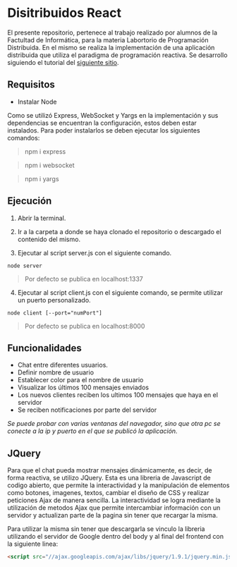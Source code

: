 # Disitribuidos React

El presente repositorio, pertenece al trabajo realizado por alumnos de la Factultad de Informática, para la materia Labortorio de Programación Distribuida. En el mismo se realiza la implementación de una aplicación distribuida que utiliza el paradigma de programación reactiva. Se desarrollo siguiendo el tutorial del [siguiente sitio](https://medium.com/@martin.sikora/node-js-websocket-simple-chat-tutorial-2def3a841b61).

## Requisitos
* Instalar Node

Como se utilizó Express, WebSocket y Yargs en la implementación y sus dependencias se encuentran la configuración, estos deben estar instalados. Para poder instalarlos se deben ejecutar los siguientes comandos:

>npm i express

>npm i websocket

>npm i yargs

## Ejecución
1. Abrir la terminal.

2. Ir a la carpeta a donde se haya clonado el repositorio o descargado el contenido del mismo.

3. Ejecutar al script server.js con el siguiente comando.
```
node server
```
>Por defecto se publica en localhost:1337

4. Ejecutar al script client.js con el siguiente comando, se permite utilizar un puerto personalizado.

```
node client [--port="numPort"]
```
>Por defecto se publica en localhost:8000

## Funcionalidades
* Chat entre diferentes usuarios.
* Definir nombre de usuario
* Establecer color para el nombre de usuario
* Visualizar los últimos 100 mensajes enviados
* Los nuevos clientes reciben los ultimos 100 mensajes que haya en el servidor
* Se reciben notificaciones por parte del servidor

*Se puede probar con varias ventanas del navegador, sino que otra pc se conecte a la ip y puerto en el que se publicó la aplicación.*

## JQuery

Para que el chat pueda mostrar mensajes dinámicamente, es decir, de forma reactiva, se utilizo JQuery. Esta es una libreria de Javascript de codigo abierto, que permite la interactividad y la manipulación de elementos como botones, imagenes, textos, cambiar el diseño de CSS y realizar peticiones Ajax de manera sencilla. La interactividad se logra mediante la utilización de metodos Ajax que permite intercambiar información con un servidor y actualizan parte de la pagina sin tener que recargar la misma.

Para utilizar la misma sin tener que descargarla se vinculo la libreria utilizando el servidor de Google dentro del body y al final del frontend con la siguiente linea:

```html
<script src="//ajax.googleapis.com/ajax/libs/jquery/1.9.1/jquery.min.js">
```
